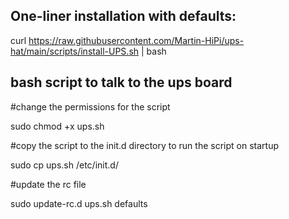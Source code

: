 ## One-liner installation with defaults:
  curl https://raw.githubusercontent.com/Martin-HiPi/ups-hat/main/scripts/install-UPS.sh | bash

## bash script to talk to the ups board

#change the permissions for the script 

  sudo chmod +x ups.sh

#copy the script to the init.d directory to run the script on startup

  sudo cp ups.sh /etc/init.d/

#update the rc file

  sudo update-rc.d ups.sh defaults
